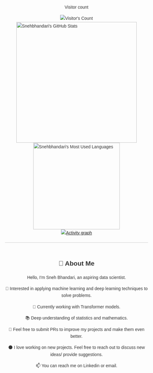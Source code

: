 <div style="display: flex; flex-direction: column; align-items: center; font-family: Arial, sans-serif; max-width: 800px; margin: 0 auto; padding: 20px; line-height: 1.6; color: #333;">
  
<div align="center"> 
  <p>Visitor count</p>
  <img src="https://profile-counter.glitch.me/Snehbhandari/count.svg" alt="Visitor's Count" />
</div>

<div style="display: flex; justify-content: center; align-items: center; flex-direction: column;">
  <img width="390" src="https://github-readme-stats.vercel.app/api?username=Snehbhandari&theme=transparent&count_private=true&show_icons=true&rank_icon=github&locale=en" alt="Snehbhandari's GitHub Stats" />
  <img width="280" src="https://github-readme-stats.vercel.app/api/top-langs?username=Snehbhandari&theme=transparent&layout=donut&hide=css,php,ClassASP&langs_count=2&border_radius=10&show_icons=true&locale=en" alt="Snehbhandari's Most Used Languages" />
</div>

<a href="https://github.com/ashutosh00710/github-readme-activity-graph">
  <img src="https://github-readme-activity-graph.vercel.app/graph?username=Snehbhandari&theme=xcode&hide_border=true" alt="Activity graph">
</a>

<hr style="border: none; height: 1px; background-color: #ccc; margin: 20px 0; width: 100%;">

<div style="text-align: center;">
  <h2>👋 About Me</h2>
  <p>Hello, I'm Sneh Bhandari, an aspiring data scientist.</p>
  <p>👀 Interested in applying machine learning and deep learning techniques to solve problems.</p>
  <p>🌱 Currently working with Transformer models. </p>
  <p>📚 Deep understanding of statistics and mathematics. </p>
  <p>💞️ Feel free to submit PRs to improve my projects and make them even better.</p>
  <p>🌑 I love working on new projects. Feel free to reach out to discuss new ideas/ provide suggestions. </p>
  <p>📫 You can reach me on Linkedin or email.</p>
</div>

</div>
